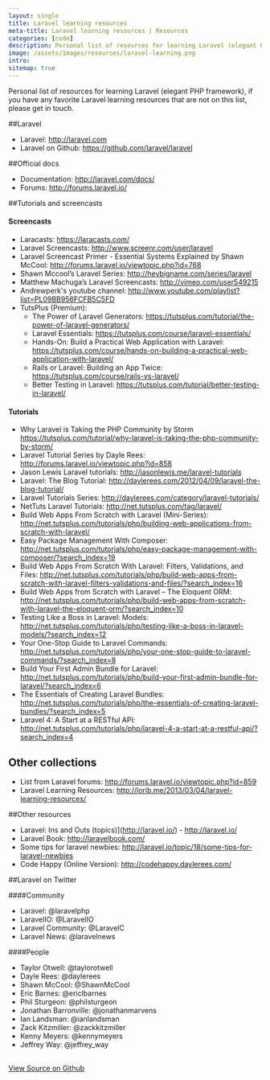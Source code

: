 ```yaml
---
layout: single
title: Laravel learning resources
meta-title: Laravel learning resources | Resources
categories: [code]
description: Personal list of resources for learning Laravel (elegant PHP framework), if you have any favorite Laravel learning resources that are not on this list, please get in touch.
image: /assets/images/resources/laravel-learning.png
intro: 
sitemap: true
---
```


Personal list of resources for learning Laravel (elegant PHP framework), if you have any favorite Laravel learning resources that are not on this list, please get in touch.

##Laravel

* Laravel: <http://laravel.com>
* Laravel on Github: <https://github.com/laravel/laravel>


##Official docs

* Documentation: <http://laravel.com/docs/>
* Forums: <http://forums.laravel.io/>


##Tutorials and screencasts

#### Screencasts
* Laracasts: <https://laracasts.com/>
* Laravel Screencasts: <http://www.screenr.com/user/laravel>
* Laravel Screencast Primer - Essential Systems Explained by Shawn McCool: <http://forums.laravel.io/viewtopic.php?id=768>
* Shawn Mccool’s Laravel Series: <http://heybigname.com/series/laravel>
* Matthew Machuga’s Laravel Screencasts: <http://vimeo.com/user549215>
* Andrewperk's youtube channel: <http://www.youtube.com/playlist?list=PL09BB956FCFB5C5FD>
* TutsPlus (Premium):
    * The Power of Laravel Generators: <https://tutsplus.com/tutorial/the-power-of-laravel-generators/>
    * Laravel Essentials: <https://tutsplus.com/course/laravel-essentials/>
    * Hands-On: Build a Practical Web Application with Laravel: <https://tutsplus.com/course/hands-on-building-a-practical-web-application-with-laravel/>
    * Rails or Laravel: Building an App Twice: <https://tutsplus.com/course/rails-vs-laravel/>
    * Better Testing in Laravel: <https://tutsplus.com/tutorial/better-testing-in-laravel/>

#### Tutorials
* Why Laravel is Taking the PHP Community by Storm <https://tutsplus.com/tutorial/why-laravel-is-taking-the-php-community-by-storm/>
* Laravel Tutorial Series by Dayle Rees: http://forums.laravel.io/viewtopic.php?id=858
* Jason Lewis Laravel tutorials: http://jasonlewis.me/laravel-tutorials
* Laravel: The Blog Tutorial: http://daylerees.com/2012/04/09/laravel-the-blog-tutorial/
* Laravel Tutorials Series: http://daylerees.com/category/laravel-tutorials/
* NetTuts Laravel Tutorials: http://net.tutsplus.com/tag/laravel/
* Build Web Apps From Scratch with Laravel (Mini-Series): http://net.tutsplus.com/tutorials/php/building-web-applications-from-scratch-with-laravel/
* Easy Package Management With Composer: http://net.tutsplus.com/tutorials/php/easy-package-management-with-composer/?search_index=19
* Build Web Apps From Scratch With Laravel: Filters, Validations, and Files: http://net.tutsplus.com/tutorials/php/build-web-apps-from-scratch-with-laravel-filters-validations-and-files/?search_index=16
* Build Web Apps from Scratch with Laravel – The Eloquent ORM: http://net.tutsplus.com/tutorials/php/build-web-apps-from-scratch-with-laravel-the-eloquent-orm/?search_index=10
* Testing Like a Boss in Laravel: Models: http://net.tutsplus.com/tutorials/php/testing-like-a-boss-in-laravel-models/?search_index=12
* Your One-Stop Guide to Laravel Commands: http://net.tutsplus.com/tutorials/php/your-one-stop-guide-to-laravel-commands/?search_index=8
* Build Your First Admin Bundle for Laravel: http://net.tutsplus.com/tutorials/php/build-your-first-admin-bundle-for-laravel/?search_index=6
* The Essentials of Creating Laravel Bundles: http://net.tutsplus.com/tutorials/php/the-essentials-of-creating-laravel-bundles/?search_index=5
* Laravel 4: A Start at a RESTful API: http://net.tutsplus.com/tutorials/php/laravel-4-a-start-at-a-restful-api/?search_index=4


## Other collections
* List from Laravel forums: <http://forums.laravel.io/viewtopic.php?id=859>
* Laravel Learning Resources: <http://lorib.me/2013/03/04/laravel-learning-resources/>


##Other resources
* Laravel: Ins and Outs (topics)](http://laravel.io/) - <http://laravel.io/>
* Laravel Book: <http://laravelbook.com/>
* Some tips for laravel newbies: <http://laravel.io/topic/18/some-tips-for-laravel-newbies>
* Code Happy (Online Version): <http://codehappy.daylerees.com/>

    
##Laravel on Twitter

####Community

* Laravel: @laravelphp
* LaravelIO: @LaravelIO
* Laravel Community: @LaravelC
* Laravel News: @laravelnews

####People

* Taylor Otwell: @taylorotwell
* Dayle Rees: @daylerees
* Shawn McCool: @ShawnMcCool
* Eric Barnes: @ericlbarnes
* Phil Sturgeon: @philsturgeon
* Jonathan Barronville: @jonathanmarvens
* Ian Landsman: @ianlandsman
* Zack Kitzmiller: @zackkitzmiller
* Kenny Meyers: @kennymeyers
* Jeffrey Way: @jeffrey_way

<p style="margin-top: 30px;"><a href="https://github.com/Imaginarydesign/laravel-learning-resources" target="_blank">View Source on Github</a></p>